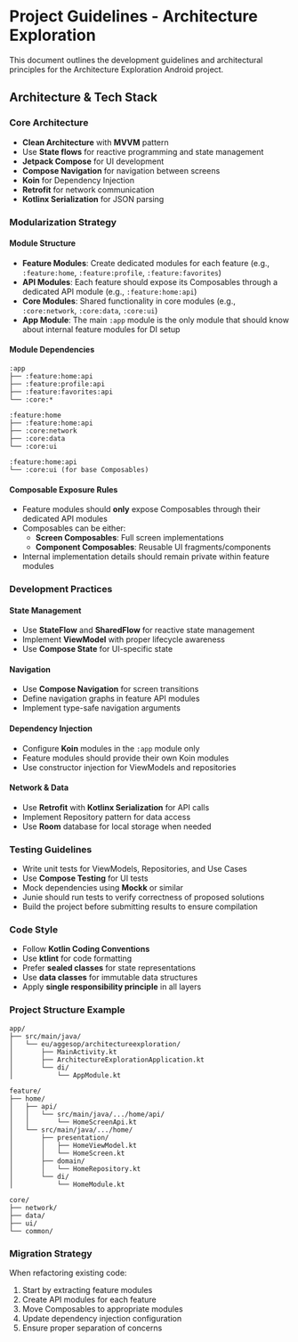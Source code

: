 # Project Guidelines - Architecture Exploration

This document outlines the development guidelines and architectural principles for the Architecture Exploration Android project.

## Architecture & Tech Stack

### Core Architecture
- **Clean Architecture** with **MVVM** pattern
- Use **State flows** for reactive programming and state management
- **Jetpack Compose** for UI development
- **Compose Navigation** for navigation between screens
- **Koin** for Dependency Injection
- **Retrofit** for network communication
- **Kotlinx Serialization** for JSON parsing

### Modularization Strategy

#### Module Structure
- **Feature Modules**: Create dedicated modules for each feature (e.g., `:feature:home`, `:feature:profile`, `:feature:favorites`)
- **API Modules**: Each feature should expose its Composables through a dedicated API module (e.g., `:feature:home:api`)
- **Core Modules**: Shared functionality in core modules (e.g., `:core:network`, `:core:data`, `:core:ui`)
- **App Module**: The main `:app` module is the only module that should know about internal feature modules for DI setup

#### Module Dependencies
```
:app
├── :feature:home:api
├── :feature:profile:api  
├── :feature:favorites:api
└── :core:*

:feature:home
├── :feature:home:api
├── :core:network
├── :core:data
└── :core:ui

:feature:home:api
└── :core:ui (for base Composables)
```

#### Composable Exposure Rules
- Feature modules should **only** expose Composables through their dedicated API modules
- Composables can be either:
  - **Screen Composables**: Full screen implementations
  - **Component Composables**: Reusable UI fragments/components
- Internal implementation details should remain private within feature modules

### Development Practices

#### State Management
- Use **StateFlow** and **SharedFlow** for reactive state management
- Implement **ViewModel** with proper lifecycle awareness
- Use **Compose State** for UI-specific state

#### Navigation
- Use **Compose Navigation** for screen transitions
- Define navigation graphs in feature API modules
- Implement type-safe navigation arguments

#### Dependency Injection
- Configure **Koin** modules in the `:app` module only
- Feature modules should provide their own Koin modules
- Use constructor injection for ViewModels and repositories

#### Network & Data
- Use **Retrofit** with **Kotlinx Serialization** for API calls
- Implement Repository pattern for data access
- Use **Room** database for local storage when needed

### Testing Guidelines
- Write unit tests for ViewModels, Repositories, and Use Cases
- Use **Compose Testing** for UI tests
- Mock dependencies using **Mockk** or similar
- Junie should run tests to verify correctness of proposed solutions
- Build the project before submitting results to ensure compilation

### Code Style
- Follow **Kotlin Coding Conventions**
- Use **ktlint** for code formatting
- Prefer **sealed classes** for state representations
- Use **data classes** for immutable data structures
- Apply **single responsibility principle** in all layers

### Project Structure Example
```
app/
├── src/main/java/
│   └── eu/aggesop/architectureexploration/
│       ├── MainActivity.kt
│       ├── ArchitectureExplorationApplication.kt
│       └── di/
│           └── AppModule.kt

feature/
├── home/
│   ├── api/
│   │   └── src/main/java/.../home/api/
│   │       └── HomeScreenApi.kt
│   └── src/main/java/.../home/
│       ├── presentation/
│       │   ├── HomeViewModel.kt
│       │   └── HomeScreen.kt
│       ├── domain/
│       │   └── HomeRepository.kt
│       └── di/
│           └── HomeModule.kt

core/
├── network/
├── data/
├── ui/
└── common/
```

### Migration Strategy
When refactoring existing code:
1. Start by extracting feature modules
2. Create API modules for each feature
3. Move Composables to appropriate modules
4. Update dependency injection configuration
5. Ensure proper separation of concerns
